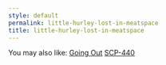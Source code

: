 ```yaml
---
style: default
permalink: little-hurley-lost-in-meatspace
title: little-hurley-lost-in-meatspace
---
```

You may also like:
[Going Out](http://scp-wiki.net/going-out)
[SCP-440](http://scp-wiki.net/scp-440)